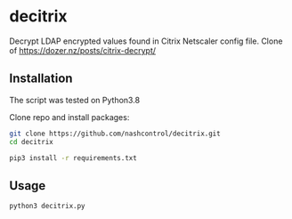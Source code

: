 # decitrix
Decrypt LDAP encrypted values found in Citrix Netscaler config file.
Clone of https://dozer.nz/posts/citrix-decrypt/

## Installation
The script was tested on Python3.8

Clone repo and install packages:

```sh
git clone https://github.com/nashcontrol/decitrix.git
cd decitrix

pip3 install -r requirements.txt
```

## Usage
```
python3 decitrix.py 
```
